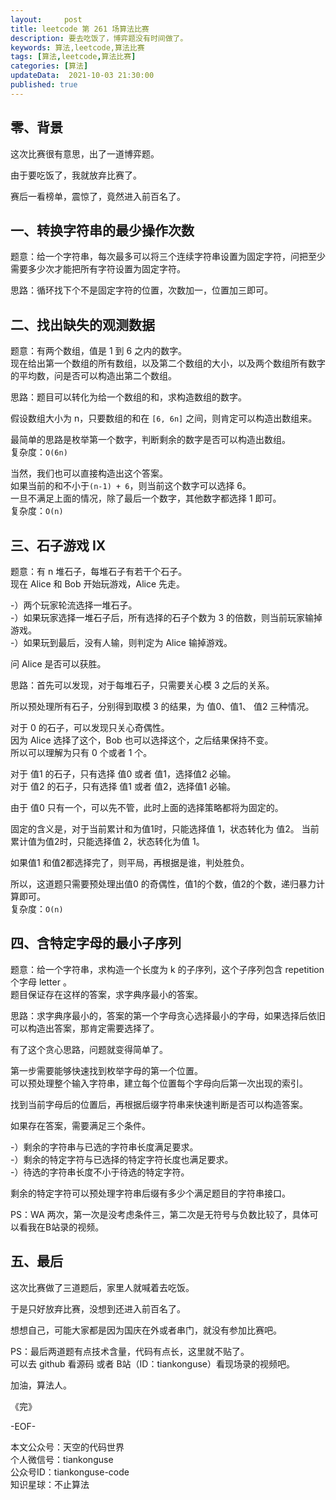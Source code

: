 ```yaml
---   
layout:     post  
title: leetcode 第 261 场算法比赛  
description: 要去吃饭了，博弈题没有时间做了。     
keywords: 算法,leetcode,算法比赛  
tags: [算法,leetcode,算法比赛]    
categories: [算法]  
updateData:  2021-10-03 21:30:00  
published: true  
---  
```



## 零、背景  


这次比赛很有意思，出了一道博弈题。  


由于要吃饭了，我就放弃比赛了。  


赛后一看榜单，震惊了，竟然进入前百名了。  


## 一、转换字符串的最少操作次数  


题意：给一个字符串，每次最多可以将三个连续字符串设置为固定字符，问把至少需要多少次才能把所有字符设置为固定字符。  


思路：循环找下个不是固定字符的位置，次数加一，位置加三即可。  


## 二、找出缺失的观测数据  


题意：有两个数组，值是 1 到 6 之内的数字。  
现在给出第一个数组的所有数组，以及第二个数组的大小，以及两个数组所有数字的平均数，问是否可以构造出第二个数组。  


思路：题目可以转化为给一个数组的和，求构造数组的数字。  


假设数组大小为 n，只要数组的和在 `[6, 6n]` 之间，则肯定可以构造出数组来。  


最简单的思路是枚举第一个数字，判断剩余的数字是否可以构造出数组。  
复杂度：`O(6n)`  


当然，我们也可以直接构造出这个答案。  
如果当前的和不小于`(n-1) + 6`，则当前这个数字可以选择 6。  
一旦不满足上面的情况，除了最后一个数字，其他数字都选择 1 即可。  
复杂度：`O(n)`


## 三、石子游戏 IX  


题意：有 n 堆石子，每堆石子有若干个石子。  
现在 Alice 和 Bob 开始玩游戏，Alice 先走。  


-）两个玩家轮流选择一堆石子。  
-）如果玩家选择一堆石子后，所有选择的石子个数为 3 的倍数，则当前玩家输掉游戏。  
-）如果玩到最后，没有人输，则判定为 Alice 输掉游戏。  


问 Alice 是否可以获胜。  


思路：首先可以发现，对于每堆石子，只需要关心模 3 之后的关系。  


所以预处理所有石子，分别得到取模 3 的结果，为 值0、值1、 值2 三种情况。  


对于 0 的石子，可以发现只关心奇偶性。  
因为 Alice 选择了这个，Bob 也可以选择这个，之后结果保持不变。  
所以可以理解为只有 0 个或者 1 个。  


对于 值1 的石子，只有选择 值0 或者 值1，选择值2 必输。  
对于 值2 的石子，只有选择 值1 或者 值2，选择值1 必输。  


由于 值0 只有一个，可以先不管，此时上面的选择策略都将为固定的。  


固定的含义是，对于当前累计和为值1时，只能选择值 1，状态转化为 值2。 
当前累计值为值2时，只能选择值 2，状态转化为值 1。  


如果值1 和值2都选择完了，则平局，再根据是谁，判处胜负。  



所以，这道题只需要预处理出值0 的奇偶性，值1的个数，值2的个数，递归暴力计算即可。  
复杂度：`O(n)`  



## 四、含特定字母的最小子序列  


题意：给一个字符串，求构造一个长度为 k 的子序列，这个子序列包含 repetition  个字母 letter 。  
题目保证存在这样的答案，求字典序最小的答案。  


思路：求字典序最小的，答案的第一个字母贪心选择最小的字母，如果选择后依旧可以构造出答案，那肯定需要选择了。  


有了这个贪心思路，问题就变得简单了。  


第一步需要能够快速找到枚举字母的第一个位置。  
可以预处理整个输入字符串，建立每个位置每个字母向后第一次出现的索引。  


找到当前字母后的位置后，再根据后缀字符串来快速判断是否可以构造答案。  


如果存在答案，需要满足三个条件。  


-）剩余的字符串与已选的字符串长度满足要求。  
-）剩余的特定字符与已选择的特定字符长度也满足要求。  
-）待选的字符串长度不小于待选的特定字符。  


剩余的特定字符可以预处理字符串后缀有多少个满足题目的字符串接口。  


PS：WA 两次，第一次是没考虑条件三，第二次是无符号与负数比较了，具体可以看我在B站录的视频。  


## 五、最后  


这次比赛做了三道题后，家里人就喊着去吃饭。  


于是只好放弃比赛，没想到还进入前百名了。  


想想自己，可能大家都是因为国庆在外或者串门，就没有参加比赛吧。  



PS：最后两道题有点技术含量，代码有点长，这里就不贴了。  
可以去 github 看源码 或者 B站（ID：tiankonguse）看现场录的视频吧。  



加油，算法人。  


《完》  


-EOF-  



本文公众号：天空的代码世界  
个人微信号：tiankonguse  
公众号ID：tiankonguse-code  
知识星球：不止算法  

